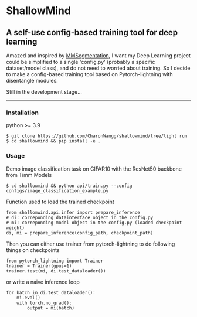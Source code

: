 # ShallowMind
A self-use config-based training tool for deep learning
---------------------------------------------------------------------------
Amazed and inspired by [MMSegmentation](https://github.com/open-mmlab/mmsegmentation), 
I want my Deep Learning project could be simplified to a single 'config.py' 
(probably a specific dataset/model class), and do not need to worried about training. 
So I decide to make a config-based training tool based on Pytorch-lightning with disentangle modules.

Still in the development stage...

---------------------------------------------------------------------------
### Installation
python >= 3.9
```
$ git clone https://github.com/CharonWangg/shallowmind/tree/light run
$ cd shallowmind && pip install -e .
```
### Usage
Demo image classification task on CIFAR10 with the ResNet50 backbone from Timm Models
```
$ cd shallowmind && python api/train.py --config configs/image_classification_example.py
```
Function used to load the trained checkpoint
```
from shallomwind.api.infer import prepare_inference
# di: correponding datainterface object in the config.py
# mi: correponding model object in the config.py (loaded checkpoint weight)
di, mi = prepare_inference(config_path, checkpoint_path)
```
Then you can either use trainer from pytorch-lightning to do following things on checkpoints
```
from pytorch_lightning import Trainer
trainer = Trainer(gpus=1)
trainer.test(mi, di.test_dataloader())
```
or write a naive inference loop
```
for batch in di.test_dataloader():
    mi.eval()
    with torch.no_grad():
        output = mi(batch)
```
